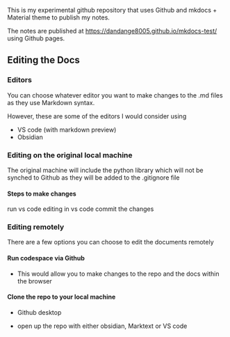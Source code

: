 This is my experimental github repository that uses Github and mkdocs + Material theme to publish my notes. 

The notes are published at https://dandange8005.github.io/mkdocs-test/ using Github pages.





## Editing the Docs

### Editors

You can choose whatever editor you want to make changes to the .md files as they use Markdown syntax.

However, these are some of the editors I would consider using

- VS code (with markdown preview)
- Obsidian

### Editing on the original local machine

The original machine will include the python library which will not be synched to Github as they will be added to the .gitignore file

#### Steps to make changes

run vs code
editing in vs code
commit the changes

### Editing remotely

There are a few options you can choose to edit the documents remotely

#### Run codespace via Github

- This would allow you to make changes to the repo and the docs within the browser

#### Clone the repo to your local machine

- Github desktop

- open up the repo with either obsidian, Marktext or VS code


